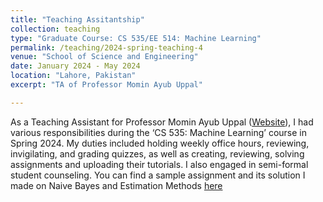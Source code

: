 ```yaml
---
title: "Teaching Assitantship"
collection: teaching
type: "Graduate Course: CS 535/EE 514: Machine Learning"
permalink: /teaching/2024-spring-teaching-4
venue: "School of Science and Engineering"
date: January 2024 - May 2024
location: "Lahore, Pakistan"
excerpt: "TA of Professor Momin Ayub Uppal"

---
```


As a Teaching Assistant for Professor Momin Ayub Uppal ([Website](https://lums.edu.pk/lums_employee/2771)), I had various responsibilities during the ‘CS 535: Machine Learning’ course in Spring 2024. My duties included holding weekly office hours, reviewing, invigilating, and grading quizzes, as well as creating, reviewing, solving assignments and uploading their tutorials. I also engaged in semi-formal student counseling. You can find a sample assignment and its solution I made on Naive Bayes and Estimation Methods [here](https://drive.google.com/drive/folders/1ugQZqbf_XW8eJjFd3UmraRaIUvZUHZNk?usp=sharing)
